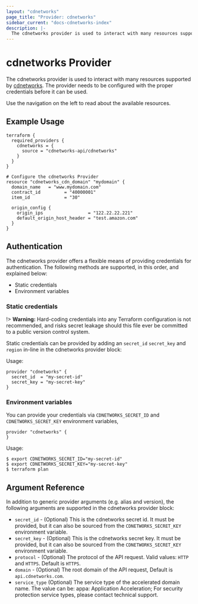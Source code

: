 ```yaml
---
layout: "cdnetworks"
page_title: "Provider: cdnetworks"
sidebar_current: "docs-cdnetworks-index"
description: |-
  The cdnetworks provider is used to interact with many resources supported by cdnetworks. The provider needs to be configured with the proper credentials before it can be used.
---
```


# cdnetworks Provider

The cdnetworks provider is used to interact with many resources supported by [cdnetworks](https://www.cdnetworks.com).
The provider needs to be configured with the proper credentials before it can be used.

Use the navigation on the left to read about the available resources.

## Example Usage

```hcl
terraform {
  required_providers {
    cdnetworks = {
      source = "cdnetworks-api/cdnetworks"
    }
  }
}

# Configure the cdnetworks Provider
resource "cdnetworks_cdn_domain" "mydomain" {
  domain_name   = "www.mydomain.com"
  contract_id         = "40000001"
  item_id             = "30"

  origin_config {
    origin_ips                 = "122.22.22.221"
    default_origin_host_header = "test.amazon.com"
  }
}
```

## Authentication

The cdnetworks provider offers a flexible means of providing credentials for authentication.
The following methods are supported, in this order, and explained below:

- Static credentials
- Environment variables

### Static credentials

!> **Warning:** Hard-coding credentials into any Terraform configuration is not
recommended, and risks secret leakage should this file ever be committed to a
public version control system.

Static credentials can be provided by adding an `secret_id` `secret_key` and `region` in-line in the cdnetworks provider block:

Usage:

```hcl
provider "cdnetworks" {
  secret_id  = "my-secret-id"
  secret_key = "my-secret-key"
}
```

### Environment variables

You can provide your credentials via `CDNETWORKS_SECRET_ID` and `CDNETWORKS_SECRET_KEY` environment variables,

```hcl
provider "cdnetworks" {
}
```

Usage:

```shell
$ export CDNETWORKS_SECRET_ID="my-secret-id"
$ export CDNETWORKS_SECRET_KEY="my-secret-key"
$ terraform plan
```


## Argument Reference

In addition to generic provider arguments (e.g. alias and version), the following arguments are supported in the cdnetworks provider block:

* `secret_id` - (Optional) This is the cdnetworks secret id. It must be provided, but it can also be sourced from the `CDNETWORKS_SECRET_KEY` environment variable.
* `secret_key` - (Optional) This is the cdnetworks secret key. It must be provided, but it can also be sourced from the `CDNETWORKS_SECRET_KEY` environment variable.
* `protocol` - (Optional) The protocol of the API request. Valid values: `HTTP` and `HTTPS`. Default is `HTTPS`.
* `domain` - (Optional) The root domain of the API request, Default is `api.cdnetworks.com`.
* `service_type` (Optional) The service type of the accelerated domain name. The value can be: appa: Application Acceleration; For security protection service types, please contact technical support.